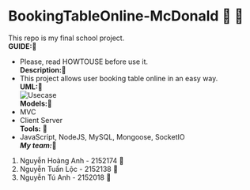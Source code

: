 # BookingTableOnline-McDonald :sparkling_heart: :tokyo_tower:  
This repo is my final school project.  
**GUIDE:**:sparkling_heart:  
 - Please, read HOWTOUSE before use it.  
**Description:**:sparkling_heart:  
 - This project allows user booking table online in an easy way.  
**UML:**:sparkling_heart:  
 ![Usecase](https://i.imgur.com/uX8OzvX.png)  
**Models:**:sparkling_heart:  
 - MVC
 - Client Server  
**Tools:**  :sparkling_heart:
 - JavaScript, NodeJS, MySQL, Mongoose, SocketIO  
**_My team:_**:sparkling_heart:  
1. Nguyễn Hoàng Anh - 2152174 :boy:
2. Nguyễn Tuấn Lộc  - 2152138 :boy:
3. Nguyễn Tú Anh    - 2152018 :princess:
